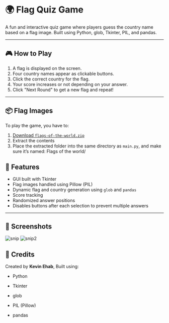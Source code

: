 # 🌍 Flag Quiz Game

A fun and interactive quiz game where players guess the country name based on a flag image. Built using Python, glob, Tkinter, PIL, and pandas.

---

## 🎮 How to Play

1. A flag is displayed on the screen.
2. Four country names appear as clickable buttons.
3. Click the correct country for the flag.
4. Your score increases or not depending on your answer.
5. Click "Next Round" to get a new flag and repeat!

---
## 📦 Flag Images
To play the game, you have to:
1. [Download `flags-of-the-world.zip`](./flags-of-the-world.zip)
2. Extract the contents
3. Place the extracted folder into the same directory as `main.py`, and make sure it’s named:
Flags of the world/

## 🧱 Features

- GUI built with Tkinter
- Flag images handled using Pillow (PIL)
- Dynamic flag and country generation using `glob` and `pandas`
- Score tracking
- Randomized answer positions
- Disables buttons after each selection to prevent multiple answers

---
## 📸 Screenshots
![snip](https://github.com/user-attachments/assets/0470850f-10c1-4034-a35a-5f1d6d7fd656)
![snip2](https://github.com/user-attachments/assets/b8d55c31-36c4-447d-9a39-5755054287fc)

## 🙌 Credits
Created by **Kevin Ehab**,
Built using:

- Python 

- Tkinter

- glob

- PIL (Pillow)

- pandas
